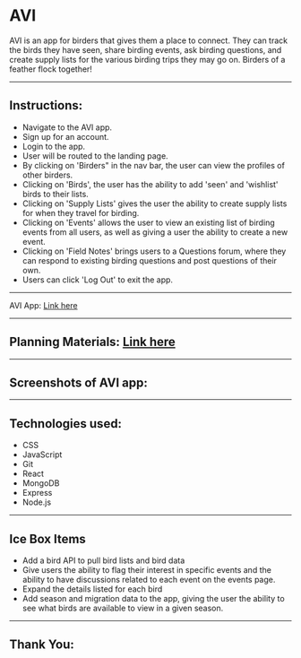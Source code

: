 # AVI
AVI is an app for birders that gives them a place to connect.  They can track the birds they have seen, share birding events, ask birding questions, and create supply lists for the various birding trips they may go on.  Birders of a feather flock together!

***

## Instructions:
* Navigate to the AVI app.
* Sign up for an account.
* Login to the app.
* User will be routed to the landing page.
* By clicking on 'Birders" in the nav bar, the user can view the profiles of other birders.
* Clicking on 'Birds', the user has the ability to add 'seen' and 'wishlist' birds to their lists.
* Clicking on 'Supply Lists' gives the user the ability to create supply lists for when they travel for birding.
* Clicking on 'Events' allows the user to view an existing list of birding events from all users, as well as giving a user the ability to create a new event.
* Clicking on 'Field Notes' brings users to a Questions forum, where they can respond to existing birding questions and post questions of their own.
* Users can click 'Log Out' to exit the app.


***

AVI App: [Link here]()

***

## Planning Materials: [Link here](https://trello.com/invite/b/1NF404bv/ATTIe2bd351d8e5cc711db9e2ab7fd18da1bD084E057/🦤🐣bird-watching🦆)

***

## Screenshots of AVI app:

***

## Technologies used:
* CSS
* JavaScript
* Git
* React
* MongoDB
* Express
* Node.js


***

## Ice Box Items
* Add a bird API to pull bird lists and bird data
* Give users the ability to flag their interest in specific events and the ability to have discussions related to each event on the events page.
* Expand the details listed for each bird
* Add season and migration data to the app, giving the user the ability to see what birds are available to view in a given season.

***

## Thank You:



